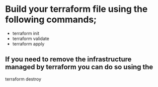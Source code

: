 # Build your terraform file using the following commands;
- terraform init 
- terraform validate
- terraform apply

## If you need to remove the infrastructure managed by terraform you can do so using the 
terraform destroy
